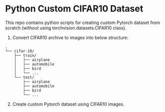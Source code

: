 # Python Custom CIFAR10 Dataset

This repo contains python scripts for creating custom Pytorch dataset from scratch (without using torchvision.datasets.CIFAR10 class).

1) Convert CIFAR10 archive to images into below structure:
```
.
└── cifar-10/
    ├── train/
    │   ├── airplane
    │   ├── automobile
    │   ├── bird
    │   └── ...
    └── test/
        ├── airplane
        ├── automobile
        ├── bird
        └── ...
```
2) Create custom Pytorch dataset using CIFAR10 images.
